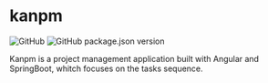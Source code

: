 # kanpm
![GitHub](https://img.shields.io/github/license/locotor/kanpm?style=flat-square)
![GitHub package.json version](https://img.shields.io/github/package-json/v/locotor/kanpm?style=flat-square)

Kanpm is a project management application built with Angular and SpringBoot, whitch focuses on the tasks sequence.